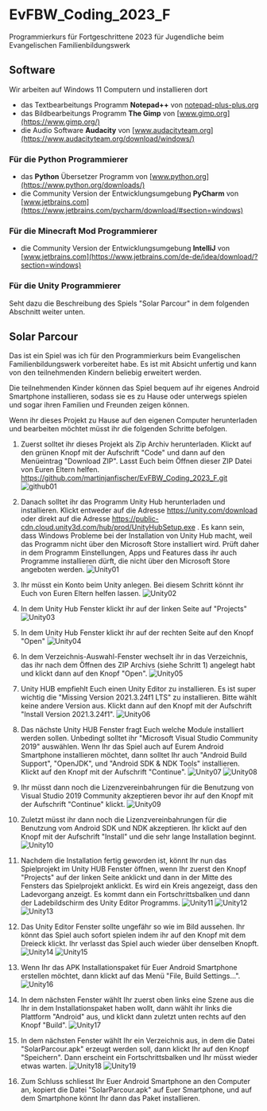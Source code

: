 # EvFBW_Coding_2023_F
Programmierkurs für Fortgeschrittene 2023 für Jugendliche beim Evangelischen Familienbildungswerk

## Software
Wir arbeiten auf Windows 11 Computern und installieren dort
- das Textbearbeitungs Programm __Notepad++__ von
[notepad-plus-plus.org](https://notepad-plus-plus.org/downloads/)
- das Bildbearbeitungs Programm __The Gimp__ von
[www.gimp.org](https://www.gimp.org/)
- die Audio Software __Audacity__ von
[www.audacityteam.org](https://www.audacityteam.org/download/windows/)

### Für die Python Programmierer
- das __Python__ Übersetzer Programm von
[www.python.org](https://www.python.org/downloads/)
- die Community Version der Entwicklungsumgebung __PyCharm__ von
[www.jetbrains.com](https://www.jetbrains.com/pycharm/download/#section=windows)

### Für die Minecraft Mod Programmierer
- die Community Version der Entwicklungsumgebung __IntelliJ__ von
[www.jetbrains.com](https://www.jetbrains.com/de-de/idea/download/?section=windows)

### Für die Unity Programmierer
Seht dazu die Beschreibung des Spiels "Solar Parcour" in dem folgenden Abschnitt weiter unten.

## Solar Parcour
Das ist ein Spiel was ich für den Programmierkurs
beim Evangelischen Familienbildungswerk vorbereitet habe.
Es ist mit Absicht unfertig 
und kann von den teilnehmenden Kindern
beliebig erweitert werden.

Die teilnehmenden Kinder können das Spiel bequem 
auf ihr eigenes Android Smartphone installieren,
sodass sie es zu Hause oder unterwegs spielen 
und sogar ihren Familien und Freunden zeigen können.

Wenn ihr dieses Projekt zu Hause auf den eigenen Computer
herunterladen und bearbeiten möchtet
müsst ihr die folgenden Schritte befolgen.

1. Zuerst solltet ihr dieses Projekt als Zip Archiv herunterladen. Klickt auf den grünen Knopf mit der Aufschrift "Code" und dann auf den Menüeintrag "Download ZIP". Lasst Euch beim Öffnen dieser ZIP Datei von Euren Eltern helfen.
https://github.com/martinjanfischer/EvFBW_Coding_2023_F.git
![github01](Readme/github01.jpg)

2. Danach solltet ihr das Programm Unity Hub herunterladen und installieren.
Klickt entweder auf die Adresse
https://unity.com/download
oder direkt auf die Adresse
https://public-cdn.cloud.unity3d.com/hub/prod/UnityHubSetup.exe
.
Es kann sein, dass Windows Probleme bei der Installation von Unity Hub macht,
weil das Programm nicht über den Microsoft Store installiert wird.
Prüft daher in dem Programm Einstellungen, Apps und Features 
dass ihr auch Programme installieren dürft, die nicht über den Microsoft Store angeboten werden.
![Unity01](Readme/Unity01.jpg)

3. Ihr müsst ein Konto beim Unity anlegen.
Bei diesem Schritt könnt ihr Euch von Euren Eltern helfen lassen.
![Unity02](Readme/Unity02.jpg)

4. In dem Unity Hub Fenster klickt ihr auf der linken Seite auf "Projects"
![Unity03](Readme/Unity03.jpg)

5. In dem Unity Hub Fenster klickt ihr auf der rechten Seite auf den Knopf "Open"
![Unity04](Readme/Unity04.jpg)

6. In dem Verzeichnis-Auswahl-Fenster wechselt ihr in das Verzeichnis, das ihr nach dem Öffnen des ZIP Archivs (siehe Schritt 1) angelegt habt und klickt dann auf den Knopf "Open".
![Unity05](Readme/Unity05.jpg)

7. Unity HUB empfiehlt Euch einen Unity Editor zu installieren.
Es ist super wichtig die "Missing Version 2021.3.24f1 LTS" zu installieren.
Bitte wählt keine andere Version aus.
Klickt dann auf den Knopf mit der Aufschrift "Install Version 2021.3.24f1".
![Unity06](Readme/Unity06.jpg)

8. Das nächste Unity HUB Fenster fragt Euch
welche Module installiert werden sollen.
Unbedingt solltet ihr "Microsoft Visual Studio Community 2019" auswählen.
Wenn Ihr das Spiel auch auf Eurem Android Smartphone installieren möchtet,
dann solltet Ihr auch "Android Build Support",
"OpenJDK", und "Android SDK & NDK Tools" installieren.
Klickt auf den Knopf mit der Aufschrift "Continue".
![Unity07](Readme/Unity07.jpg)
![Unity08](Readme/Unity08.jpg)

9. Ihr müsst dann noch die Lizenzvereinbahrungen
für die Benutzung von Visual Studio 2019 Community akzeptieren
bevor ihr auf den Knopf mit der Aufschrift "Continue" klickt.
![Unity09](Readme/Unity09.jpg)

10. Zuletzt müsst ihr dann noch die Lizenzvereinbahrungen
für die Benutzung vom Android SDK und NDK akzeptieren.
Ihr klickt auf den Knopf mit der Aufschrift "Install"
und die sehr lange Installation beginnt.
![Unity10](Readme/Unity10.jpg)

11. Nachdem die Installation fertig geworden ist,
könnt Ihr nun das Spielprojekt im Unity HUB Fenster öffnen,
wenn Ihr zuerst den Knopf "Projects" auf der linken Seite anklickt
und dann in der Mitte des Fensters das Spielprojekt anklickt.
Es wird ein Kreis angezeigt, dass den Ladevorgang anzeigt.
Es kommt dann ein Fortschrittsbalken 
und dann der Ladebildschirm des Unity Editor Programms.
![Unity11](Readme/Unity11.jpg)
![Unity12](Readme/Unity12.jpg)
![Unity13](Readme/Unity13.jpg)

12. Das Unity Editor Fenster sollte ungefähr so wie im Bild aussehen.
Ihr könnt das Spiel auch sofort spielen indem ihr auf den Knopf mit dem Dreieck klickt.
Ihr verlasst das Spiel auch wieder über denselben Knopft.
![Unity14](Readme/Unity14.jpg)
![Unity15](Readme/Unity15.jpg)

13. Wenn Ihr das APK Installationspaket für Euer Android Smartphone erstellen möchtet,
dann klickt auf das Menü "File, Build Settings...".
![Unity16](Readme/Unity16.jpg)

14. In dem nächsten Fenster wählt Ihr zuerst oben links eine Szene aus
die Ihr in dem Installationspaket haben wollt,
dann wählt ihr links die Plattform "Android" aus,
und klickt dann zuletzt unten rechts auf den Knopf "Build".
![Unity17](Readme/Unity17.jpg)

15. In dem nächsten Fenster wählt Ihr ein Verzeichnis aus,
in dem die Datei "SolarParcour.apk" erzeugt werden soll,
dann klickt Ihr auf den Knopf "Speichern".
Dann erscheint ein Fortschrittsbalken und Ihr müsst wieder etwas warten.
![Unity18](Readme/Unity18.jpg)
![Unity19](Readme/Unity19.jpg)

20. Zum Schluss schliesst Ihr Euer Android Smartphone 
an den Computer an, kopiert die Datei "SolarParcour.apk" auf Euer Smartphone,
und auf dem Smartphone könnt Ihr dann das Paket installieren.
